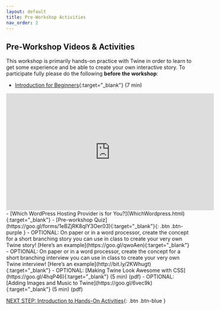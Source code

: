 ```yaml
---
layout: default
title: Pre-Workshop Activities
nav_order: 2
---
```

## Pre-Workshop Videos & Activities
This workshop is primarily hands-on practice with Twine in order to learn to get some experience and be able to create your own interactive story. To participate fully please do the following **before the workshop**:

- [Introduction for Beginners](https://www.youtube.com/watch?v=ZnARX2ToqYc){:target="_blank"} (7 min)<br>
<iframe width="560" height="315" src="https://www.youtube.com/embed/ZnARX2ToqYc" title="YouTube video player" frameborder="0" allow="accelerometer; autoplay; clipboard-write; encrypted-media; gyroscope; picture-in-picture" allowfullscreen></iframe>
- [Which WordPress Hosting Provider is for You?](WhichWordpress.html){:target="_blank"}
- [Pre-workshop Quiz](https://goo.gl/forms/1eBZjRK8qIY3Oer03){:target="_blank"}{: .btn .btn-purple } 
- OPTIONAL: On paper or in a word processor, create the concept for a short branching story you can use in class to create your very own Twine story! [Here’s an example](https://goo.gl/qwoAen){:target="_blank"}
- OPTIONAL: On paper or in a word processor, create the concept for a short branching interview you can use in class to create your very own Twine interview! [Here’s an example](http://bit.ly/2KWhugt){:target="_blank"}
- OPTIONAL: [Making Twine Look Awesome with CSS](https://goo.gl/4hqP46){:target="_blank"} (5 min) (pdf)
- OPTIONAL: [Adding Images and Music to Twine](https://goo.gl/6vec9k){:target="_blank"} (5 min) (pdf)
       
[NEXT STEP: Introduction to Hands-On Activities](activities-intro.html){: .btn .btn-blue }

